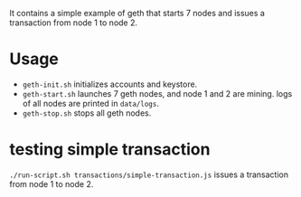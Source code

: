It contains a simple example of geth that starts 7 nodes and issues a transaction from node 1 to node 2.

# Usage

- `geth-init.sh` initializes accounts and keystore.
- `geth-start.sh` launches 7 geth nodes, and node 1 and 2 are mining. logs of all nodes are printed in `data/logs`.
- `geth-stop.sh` stops all geth nodes.

# testing simple transaction

`./run-script.sh transactions/simple-transaction.js` issues a transaction from node 1 to node 2.